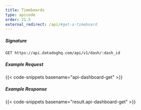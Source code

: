 ```yaml
---
title: Timeboards
type: apicode
order: 21.5
external_redirect: /api/#get-a-timeboard
---
```


##### Signature
`GET https://api.datadoghq.com/api/v1/dash/:dash_id`
##### Example Request
{{< code-snippets basename="api-dashboard-get" >}}
##### Example Response
{{< code-snippets basename="result.api-dashboard-get" >}}